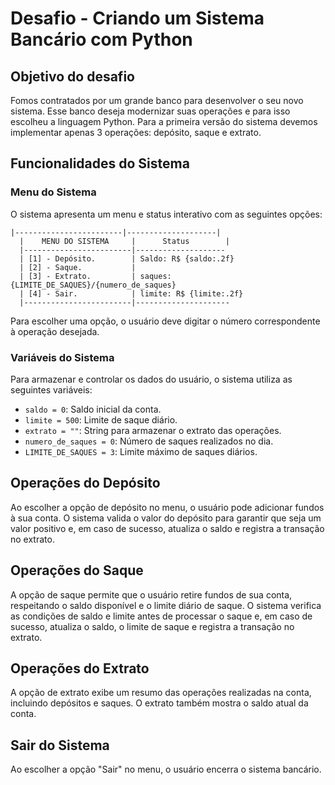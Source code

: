 # Desafio - Criando um Sistema Bancário com Python

## Objetivo do desafio
Fomos contratados por um grande banco para desenvolver o
seu novo sistema. Esse banco deseja modernizar suas
operações e para isso escolheu a linguagem Python. Para a
primeira versão do sistema devemos implementar apenas 3
operações: depósito, saque e extrato.


## Funcionalidades do Sistema

### Menu do Sistema
O sistema apresenta um menu e status interativo com as seguintes opções:
```
|------------------------|--------------------|
  |    MENU DO SISTEMA     |      Status        |
  |------------------------|--------------------
  | [1] - Depósito.        | Saldo: R$ {saldo:.2f} 
  | [2] - Saque.           |  
  | [3] - Extrato.         | saques: {LIMITE_DE_SAQUES}/{numero_de_saques}
  | [4] - Sair.            | limite: R$ {limite:.2f}
  |------------------------|---------------------    
```

Para escolher uma opção, o usuário deve digitar o número correspondente à operação desejada.

### Variáveis do Sistema
Para armazenar e controlar os dados do usuário, o sistema utiliza as seguintes variáveis:

- `saldo = 0`: Saldo inicial da conta.
- `limite = 500`: Limite de saque diário.
- `extrato = ""`: String para armazenar o extrato das operações.
- `numero_de_saques = 0`: Número de saques realizados no dia.
- `LIMITE_DE_SAQUES = 3`: Limite máximo de saques diários.

## Operações do Depósito
Ao escolher a opção de depósito no menu, o usuário pode adicionar fundos à sua conta. O sistema valida o valor do depósito para garantir que seja um valor positivo e, em caso de sucesso, atualiza o saldo e registra a transação no extrato.

## Operações do Saque
A opção de saque permite que o usuário retire fundos de sua conta, respeitando o saldo disponível e o limite diário de saque. O sistema verifica as condições de saldo e limite antes de processar o saque e, em caso de sucesso, atualiza o saldo, o limite de saque e registra a transação no extrato.

## Operações do Extrato
A opção de extrato exibe um resumo das operações realizadas na conta, incluindo depósitos e saques. O extrato também mostra o saldo atual da conta.

## Sair do Sistema
Ao escolher a opção "Sair" no menu, o usuário encerra o sistema bancário.

